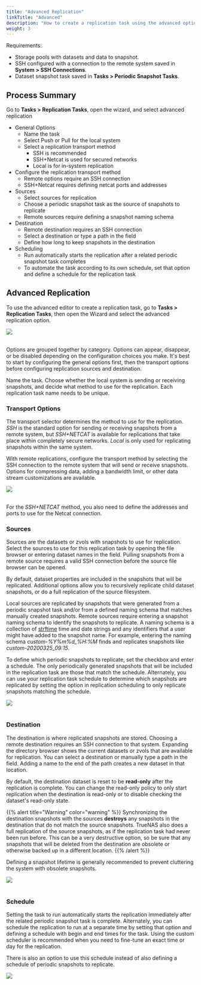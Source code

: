 ```yaml
---
title: "Advanced Replication"
linkTitle: "Advanced"
description: "How to create a replication task using the advanced options."
weight: 3
---
```


Requirements:
* Storage pools with datasets and data to snapshot.
* SSH configured with a connection to the remote system saved in **System > SSH Connections**.
* Dataset snapshot task saved in **Tasks > Periodic Snapshot Tasks**.


## Process Summary

Go to **Tasks > Replication Tasks**, open the wizard, and select advanced replication

* General Options
  * Name the task
  * Select Push or Pull for the local system
  * Select a replication transport method
    * SSH is recommended
    * SSH+Netcat is used for secured networks
    * Local is for in-system replication
* Configure the replication transport method
  * Remote options require an SSH connection
  * SSH+Netcat requires defining netcat ports and addresses
* Sources
  * Select sources for replication
  * Choose a periodic snapshot task as the source of snapshots to replicate
  * Remote sources require defining a snapshot naming schema
* Destination
  * Remote destination requires an SSH connection
  * Select a destination or type a path in the field
  * Define how long to keep snapshots in the destination
* Scheduling
  * Run automatically starts the replication after a related periodic snapshot task completes
  * To automate the task according to its own schedule, set that option and define a schedule for the replication task

## Advanced Replication

To use the advanced editor to create a replication task, go to **Tasks > Replication Tasks**, then open the Wizard and select the advanced replication option.

<img src="/images/replication-advanced.png">
<br><br>

Options are grouped together by category.
Options can appear, disappear, or be disabled depending on the configuration choices you make.
It's best to start by configuring the general options first, then the transport options before configuring replication sources and destination.

Name the task. Choose whether the local system is sending or receiving snapshots, and decide what method to use for the replication.
Each replication task name needs to be unique.

### Transport Options

The transport selector determines the method to use for the replication.
*SSH* is the standard option for sending or receiving snapshots from a remote system, but *SSH+NETCAT* is available for replications that take place within completely secure networks.
*Local* is only used for replicating snapshots within the same system.

With remote replications, configure the transport method by selecting the SSH connection to the remote system that will send or receive snapshots.
Options for compressing data, adding a bandwidth limit, or other data stream customizations are available.

<img src="/images/replication-advanced-ssh.png">
<br><br>

For the *SSH+NETCAT* method, you also need to define the addresses and ports to use for the Netcat connection.

### Sources

Sources are the datasets or zvols with snapshots to use for replication.
Select the sources to use for this replication task by opening the file browser or entering dataset names in the field.
Pulling snapshots from a remote source requires a valid SSH connection before the source file browser can be opened.

By default, dataset properties are included in the snapshots that will be replicated.
Additional options allow you to recursively replicate child dataset snapshots, or do a full replication of the source filesystem.

Local sources are replicated by snapshots that were generated from a periodic snapshot task and/or from a defined naming schema that matches manually created snapshots.
Remote sources require entering a snapshot naming schema to identify the snapshots to replicate.
A naming schema is a collection of [strftime](https://www.freebsd.org/cgi/man.cgi?query=strftime) time and date strings and any identifiers that a user might have added to the snapshot name.
For example, entering the naming schema *custom-%Y%m%d_%H:%M* finds and replicates snapshots like *custom-20200325_09:15*.

To define which periodic snapshots to replicate, set the checkbox and enter a schedule. The only periodically generated snapshots that will be included in the replication task are those that match the schedule.
Alternately, you can use your replication task schedule to determine which snapshots are replicated by setting the option in replication scheduling to only replicate snapshots matching the schedule.

<img src="/images/replication-advanced-sources.png">
<br><br>

### Destination

The destination is where replicated snapshots are stored.
Choosing a remote destination requires an SSH connection to that system.
Expanding the directory browser shows the current datasets or zvols that are available for replication.
You can select a destination or manually type a path in the field.
Adding a name to the end of the path creates a new dataset in that location.

By default, the destination dataset is reset to be **read-only** after the replication is complete.
You can change the read-only policy to only start replication when the destination is read-only or to disable checking the dataset's read-only state.

{{% alert title="Warning" color="warning" %}}
Synchronizing the destination snapshots with the sources **destroys** any snapshots in the destination that do not match the source snapshots.
TrueNAS also does a full replication of the source snapshots, as if the replication task had never been run before.
This can be a very destructive option, so be sure that any snapshots that will be deleted from the destination are obsolete or otherwise backed up in a different location.
{{% /alert %}}


Defining a snapshot lifetime is generally recommended to prevent cluttering the system with obsolete snapshots.

<img src="/images/replication-advanced-destination.png">
<br><br>

### Schedule

Setting the task to run automatically starts the replication immediately after the related periodic snapshot task is complete.
Alternately, you can schedule the replication to run at a separate time by setting that option and defining a schedule with begin and end times for the task.
Using the custom scheduler is recommended when you need to fine-tune an exact time or day for the replication.

There is also an option to use this schedule instead of also defining a schedule of periodic snapshots to replicate.

<img src="/images/replication-advanced-schedule.png">
<br><br>
